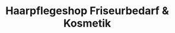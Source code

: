 ---
title: "Haarpflegeshop Friseurbedarf & Kosmetik"
url: /paderborn/haarpflegeshop-friseurbedarf-und-kosmetik/
shop: Allgemein
---